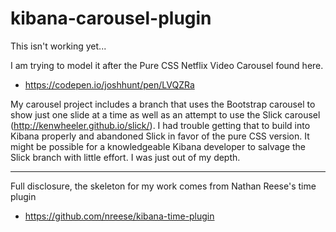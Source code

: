 # kibana-carousel-plugin

This isn't working yet...

I am trying to model it after the Pure CSS Netflix Video Carousel found here.

 * https://codepen.io/joshhunt/pen/LVQZRa

My carousel project includes a branch that uses the Bootstrap carousel to show just one slide at a time as well as an attempt to use the Slick carousel (http://kenwheeler.github.io/slick/).  I had trouble getting that to build into Kibana properly and abandoned Slick in favor of the pure CSS version.  It might be possible for a knowledgeable Kibana developer to salvage the Slick branch with little effort.  I was just out of my depth.

-------------------------------------

Full disclosure, the skeleton for my work comes from Nathan Reese's time plugin

 * https://github.com/nreese/kibana-time-plugin